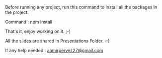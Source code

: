 Before running any project, run this command to install all the packages in the project.

Command : npm install

That's it, enjoy working on it. ;-)

All the slides are shared in Presentations Folder. :-)

If any help needed : aamirpervez27@gmail.com
